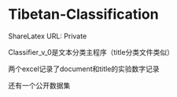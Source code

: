 # Tibetan-Classification

ShareLatex URL: Private

Classifier_v_0是文本分类主程序（title分类文件类似）

两个excel记录了document和title的实验数字记录

还有一个公开数据集
